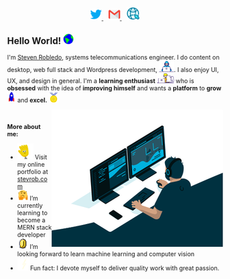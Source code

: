 <p align='center'>
  <a href="https://twitter.com/stevrob790">
    <img width="27px" src="Assets/Twitter.svg" />
  </a>&nbsp;&nbsp;
  <a href="mailto:info@stevrob.com">
    <img width="27px" src="Assets/Gmail.svg" />
  </a>&nbsp;&nbsp;
  <a href="https://stevrob.com">
    <img width="31px" src="Assets/Website.svg" />
  </a>
</p>

## Hello World!  <img src="Assets/Earth.gif" width="24px">

I'm [Steven Robledo](https://www.stevrob.com), systems telecommunications engineer. I do content on desktop, web full stack and Wordpress development, <img width="35px" src="Assets/Developer.gif" />. I also enjoy UI, UX, and design in general. I'm a **learning enthusiast** <img width="40px" src="Assets/Designer.gif" /> who is **obsessed** with the idea of **improving himself** and wants a **platform** to **grow** <img width="20px" src="Assets/Rocket.gif" /> and **excel.** <img width="23px" src="Assets/Medal.gif" />

<img align="right" alt="GIF" src="Assets/code.gif" width="400" height="320" />

<br>

**More about me:**

- <img width="37px" src="Assets/wave.gif" /> Visit my online portfolio at [stevrob.com](https://www.stevrob.com)
- <img width="25px" src="Assets/hmm.gif" /> I’m currently learning to become a MERN stack developer
- <img width="25px" src="Assets/coin.gif" /> I’m looking forward to learn machine learning and computer vision
- <img width="30px" src="Assets/bolt.gif" />Fun fact: I devote myself to deliver quality work with great passion.

<!--

## Skills & Experience&nbsp;<img src="Assets/Mario_Hello_Big.gif" width="30px">

<br>
<table>
<thead> 
      <tr>
      <th>Fundamentals</th>
      <th>Frontend</th>
      <th>Backend</th>
      <th>Deployment</th>
    </tr>
</thead>
<tbody>
  
<tr>
  
  <td align="center">
    <span><b><center>Git</center></b></span> 
    <a href="https://git-scm.com"><img height=55 src="https://cdn.jsdelivr.net/gh/devicons/devicon/icons/git/git-original.svg"></a> 
  </td>

  <td align="center">
    <span><b><center>React</center></b></span> 
     <a href="https://reactjs.org"><img height=55 src="https://cdn.jsdelivr.net/gh/devicons/devicon/icons/react/react-original.svg"></a> 
  </td>

  <td align="center">
    <span><b><center>NodeJS</center></b></span> 
    <a href="https://nodejs.org/en/about/"><img height=60 src="https://img.icons8.com/color/2x/nodejs.png"></a> 
  </td>

  <td align="center">
    <span><b><center>Docker</center></b></span> 
    <a href="https://www.docker.com/company/"><img height=70 src="https://cdn.jsdelivr.net/gh/devicons/devicon/icons/docker/docker-original.svg"></a> 
  </td>   
</tr>
  
  
<tr>

  <td align="center">
    <span><b><center>Java</center></b></span> 
    <a href="https://go.java"><img height=65 src="https://raw.githubusercontent.com/devicons/devicon/master/icons/java/java-original.svg"></a> 
  </td>
  
  <td align="center">
    <span><b><center>Typescript</center></b></span> 
    <a href="https://www.typescriptlang.org"><img height=52 src="https://cdn.jsdelivr.net/gh/devicons/devicon/icons/typescript/typescript-original.svg"></a> 
  </td>
  
  <td align="center">
    <span><b><center>MySQL</center></b></span> 
    <a href="https://www.mysql.com"><img height=55 src="https://cdn.jsdelivr.net/gh/devicons/devicon/icons/mysql/mysql-original.svg"></a> 
  </td>
  
  <td align="center">
    <span><b><center>Kubernetes</center></b></span> 
    <a href="https://kubernetes.io"><img height=58 src="https://cdn.jsdelivr.net/gh/devicons/devicon/icons/kubernetes/kubernetes-plain.svg"></a> 
  </td>
  
</tr>
  
<tr>

  <td align="center">
     <span><b><center>PHP</center></b></span> 
     <a href="https://www.php.net"><img height=65 src="https://raw.githubusercontent.com/devicons/devicon/master/icons/php/php-original.svg"></a> 
  </td>

  <td align="center">
    <span><b><center>Bootstrap</center></b></span> 
    <a href="https://getbootstrap.com"><img height=58 src="https://cdn.jsdelivr.net/gh/devicons/devicon/icons/bootstrap/bootstrap-original.svg"></a> 
  </td>
  
  <td align="center">
    <span><b><center>PostgreSQL</center></b></span> 
    <a href="https://www.postgresql.org/about/"><img height=58 src="https://cdn.jsdelivr.net/gh/devicons/devicon/icons/postgresql/postgresql-original.svg"></a> 
  </td>
  
  <td align="center">
    <span><b><center>Github</center></b></span> 
    <a href="https://kinsta.com/knowledgebase/what-is-github/"><img height=58 src="https://cdn.jsdelivr.net/gh/devicons/devicon/icons/github/github-original.svg"></a> 
  </td>
  
  
</tr>
  
<tr>
  
  <td align="center">
    <span><b><center>C++</center></b></span> 
    <a href="https://en.wikipedia.org/wiki/C%2B%2B"><img height=55 src="https://isocpp.org/assets/images/cpp_logo.png"></a> 
  </td>
  
  <td align="center">
    <span><b><center>DevTools</center></b></span> 
    <a href="https://developer.chrome.com/docs/devtools/"><img height=55 src="https://cdn.jsdelivr.net/gh/devicons/devicon/icons/chrome/chrome-original.svg"></a> 
  </td>
  
  <td align="center">
    <span><b><center>MongoDB</center></b></span> 
    <a href="https://www.mongodb.com/docs/atlas/"><img height=58 src="https://cdn.jsdelivr.net/gh/devicons/devicon/icons/mongodb/mongodb-original.svg"></a> 
  </td>
  
  <td align="center">
    <span><b><center>Gitlab</center></b></span> 
    <a href="https://about.gitlab.com"><img height=58 src="https://cdn.jsdelivr.net/gh/devicons/devicon/icons/gitlab/gitlab-original.svg"></a> 
  </td>

</tr>
  
<tr>

  <td align="center">
    <span><b><center>Html</center></b></span> 
    <a href=""><img height=58 src="https://cdn.jsdelivr.net/gh/devicons/devicon/icons/html5/html5-original.svg"></a> 
  </td>
  
   <td align="center">
    <span><b><center></center></b></span> 
  </td>
  
  <td align="center">
    <span><b><center>Firebase</center></b></span> 
    <a href="https://firebase.google.com"><img height=58 src="https://cdn.jsdelivr.net/gh/devicons/devicon/icons/firebase/firebase-plain.svg"></a> 
  </td>
  
  <td align="center">
    <span><b><center></center></b></span> 
  </td>
  
</tr>
  
<tr>

  <td align="center">
    <span><b><center>Wordpress</center></b></span> 
    <a href="https://wordpress.com"><img height=58 src="https://cdn.jsdelivr.net/gh/devicons/devicon/icons/wordpress/wordpress-plain.svg"></a> 
  </td>
  
   <td align="center">
    <span><b><center></center></b></span> 
  </td>
  
  <td align="center">
    <span><b><center>Express</center></b></span> 
    <a href="https://expressjs.com"><img height=58 src="https://cdn.jsdelivr.net/gh/devicons/devicon/icons/express/express-original.svg"></a> 
  </td>
  
  <td align="center">
    <span><b><center></center></b></span> 
  </td>
 
</tr>

</tbody>
</table>

-->

